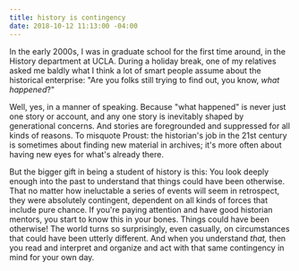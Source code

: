 ```yaml
---
title: history is contingency
date: 2018-10-12 11:13:00 -04:00
---
```


In the early 2000s, I was in graduate school for the first time around, in the History department at UCLA. During a holiday break, one of my relatives asked me baldly what I think a lot of smart people assume about the historical enterprise: "Are you folks still trying to find out, you know, *what happened*?"

Well, yes, in a manner of speaking. Because "what happened" is never just one story or account, and any one story is inevitably shaped by generational concerns. And stories are foregrounded and suppressed for all kinds of reasons. To misquote Proust: the historian's job in the 21st century is sometimes about finding new material in archives; it's more often about having new eyes for what's already there.  

But the bigger gift in being a student of history is this: You look deeply enough into the past to understand that things could have been otherwise. That no matter how ineluctable a series of events will seem in retrospect, they were absolutely contingent, dependent on all kinds of forces that include pure chance. If you're paying attention and have good historian mentors, you start to know this in your bones. Things could have been otherwise! The world turns so surprisingly, even casually, on circumstances that could have been utterly different. And when you understand *that,* then you read and interpret and organize and act with that same contingency in mind for your own day.  